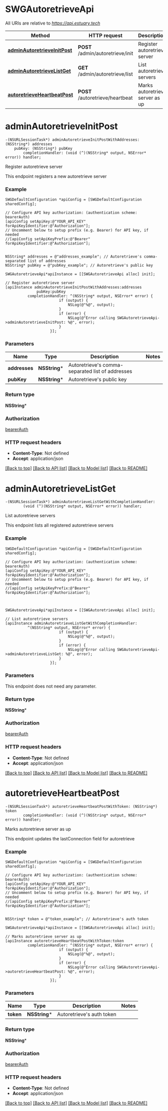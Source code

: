 # SWGAutoretrieveApi

All URIs are relative to *https://api.estuary.tech*

Method | HTTP request | Description
------------- | ------------- | -------------
[**adminAutoretrieveInitPost**](SWGAutoretrieveApi.md#adminautoretrieveinitpost) | **POST** /admin/autoretrieve/init | Register autoretrieve server
[**adminAutoretrieveListGet**](SWGAutoretrieveApi.md#adminautoretrievelistget) | **GET** /admin/autoretrieve/list | List autoretrieve servers
[**autoretrieveHeartbeatPost**](SWGAutoretrieveApi.md#autoretrieveheartbeatpost) | **POST** /autoretrieve/heartbeat | Marks autoretrieve server as up


# **adminAutoretrieveInitPost**
```objc
-(NSURLSessionTask*) adminAutoretrieveInitPostWithAddresses: (NSString*) addresses
    pubKey: (NSString*) pubKey
        completionHandler: (void (^)(NSString* output, NSError* error)) handler;
```

Register autoretrieve server

This endpoint registers a new autoretrieve server

### Example 
```objc
SWGDefaultConfiguration *apiConfig = [SWGDefaultConfiguration sharedConfig];

// Configure API key authorization: (authentication scheme: bearerAuth)
[apiConfig setApiKey:@"YOUR_API_KEY" forApiKeyIdentifier:@"Authorization"];
// Uncomment below to setup prefix (e.g. Bearer) for API key, if needed
//[apiConfig setApiKeyPrefix:@"Bearer" forApiKeyIdentifier:@"Authorization"];


NSString* addresses = @"addresses_example"; // Autoretrieve's comma-separated list of addresses
NSString* pubKey = @"pubKey_example"; // Autoretrieve's public key

SWGAutoretrieveApi*apiInstance = [[SWGAutoretrieveApi alloc] init];

// Register autoretrieve server
[apiInstance adminAutoretrieveInitPostWithAddresses:addresses
              pubKey:pubKey
          completionHandler: ^(NSString* output, NSError* error) {
                        if (output) {
                            NSLog(@"%@", output);
                        }
                        if (error) {
                            NSLog(@"Error calling SWGAutoretrieveApi->adminAutoretrieveInitPost: %@", error);
                        }
                    }];
```

### Parameters

Name | Type | Description  | Notes
------------- | ------------- | ------------- | -------------
 **addresses** | **NSString***| Autoretrieve&#39;s comma-separated list of addresses | 
 **pubKey** | **NSString***| Autoretrieve&#39;s public key | 

### Return type

**NSString***

### Authorization

[bearerAuth](../README.md#bearerAuth)

### HTTP request headers

 - **Content-Type**: Not defined
 - **Accept**: application/json

[[Back to top]](#) [[Back to API list]](../README.md#documentation-for-api-endpoints) [[Back to Model list]](../README.md#documentation-for-models) [[Back to README]](../README.md)

# **adminAutoretrieveListGet**
```objc
-(NSURLSessionTask*) adminAutoretrieveListGetWithCompletionHandler: 
        (void (^)(NSString* output, NSError* error)) handler;
```

List autoretrieve servers

This endpoint lists all registered autoretrieve servers

### Example 
```objc
SWGDefaultConfiguration *apiConfig = [SWGDefaultConfiguration sharedConfig];

// Configure API key authorization: (authentication scheme: bearerAuth)
[apiConfig setApiKey:@"YOUR_API_KEY" forApiKeyIdentifier:@"Authorization"];
// Uncomment below to setup prefix (e.g. Bearer) for API key, if needed
//[apiConfig setApiKeyPrefix:@"Bearer" forApiKeyIdentifier:@"Authorization"];



SWGAutoretrieveApi*apiInstance = [[SWGAutoretrieveApi alloc] init];

// List autoretrieve servers
[apiInstance adminAutoretrieveListGetWithCompletionHandler: 
          ^(NSString* output, NSError* error) {
                        if (output) {
                            NSLog(@"%@", output);
                        }
                        if (error) {
                            NSLog(@"Error calling SWGAutoretrieveApi->adminAutoretrieveListGet: %@", error);
                        }
                    }];
```

### Parameters
This endpoint does not need any parameter.

### Return type

**NSString***

### Authorization

[bearerAuth](../README.md#bearerAuth)

### HTTP request headers

 - **Content-Type**: Not defined
 - **Accept**: application/json

[[Back to top]](#) [[Back to API list]](../README.md#documentation-for-api-endpoints) [[Back to Model list]](../README.md#documentation-for-models) [[Back to README]](../README.md)

# **autoretrieveHeartbeatPost**
```objc
-(NSURLSessionTask*) autoretrieveHeartbeatPostWithToken: (NSString*) token
        completionHandler: (void (^)(NSString* output, NSError* error)) handler;
```

Marks autoretrieve server as up

This endpoint updates the lastConnection field for autoretrieve

### Example 
```objc
SWGDefaultConfiguration *apiConfig = [SWGDefaultConfiguration sharedConfig];

// Configure API key authorization: (authentication scheme: bearerAuth)
[apiConfig setApiKey:@"YOUR_API_KEY" forApiKeyIdentifier:@"Authorization"];
// Uncomment below to setup prefix (e.g. Bearer) for API key, if needed
//[apiConfig setApiKeyPrefix:@"Bearer" forApiKeyIdentifier:@"Authorization"];


NSString* token = @"token_example"; // Autoretrieve's auth token

SWGAutoretrieveApi*apiInstance = [[SWGAutoretrieveApi alloc] init];

// Marks autoretrieve server as up
[apiInstance autoretrieveHeartbeatPostWithToken:token
          completionHandler: ^(NSString* output, NSError* error) {
                        if (output) {
                            NSLog(@"%@", output);
                        }
                        if (error) {
                            NSLog(@"Error calling SWGAutoretrieveApi->autoretrieveHeartbeatPost: %@", error);
                        }
                    }];
```

### Parameters

Name | Type | Description  | Notes
------------- | ------------- | ------------- | -------------
 **token** | **NSString***| Autoretrieve&#39;s auth token | 

### Return type

**NSString***

### Authorization

[bearerAuth](../README.md#bearerAuth)

### HTTP request headers

 - **Content-Type**: Not defined
 - **Accept**: application/json

[[Back to top]](#) [[Back to API list]](../README.md#documentation-for-api-endpoints) [[Back to Model list]](../README.md#documentation-for-models) [[Back to README]](../README.md)

